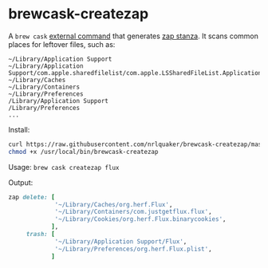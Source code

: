 # brewcask-createzap

A `brew cask` [external command](https://github.com/caskroom/homebrew-cask/blob/22009279693c55d7eb00f0b85b8b2f8b062fcd21/doc/hacking.md#external-commands) that generates [zap stanza](https://github.com/caskroom/homebrew-cask/blob/b9e51323b5593e2b46ef4f45c163e5fe25101079/doc/cask_language_reference/stanzas/zap.md). It scans common places for leftover files, such as:
```
~/Library/Application Support
~/Library/Application Support/com.apple.sharedfilelist/com.apple.LSSharedFileList.ApplicationRecentDocuments
~/Library/Caches
~/Library/Containers
~/Library/Preferences
/Library/Application Support
/Library/Preferences
...
```

Install:

```sh
curl https://raw.githubusercontent.com/nrlquaker/brewcask-createzap/master/brewcask-createzap -s -o /usr/local/bin/brewcask-createzap
chmod +x /usr/local/bin/brewcask-createzap
```

Usage: `brew cask createzap flux`

Output:
```ruby
zap delete: [
             '~/Library/Caches/org.herf.Flux',
             '~/Library/Containers/com.justgetflux.flux',
             '~/Library/Cookies/org.herf.Flux.binarycookies',
            ],
     trash: [
             '~/Library/Application Support/Flux',
             '~/Library/Preferences/org.herf.Flux.plist',
            ]
```
